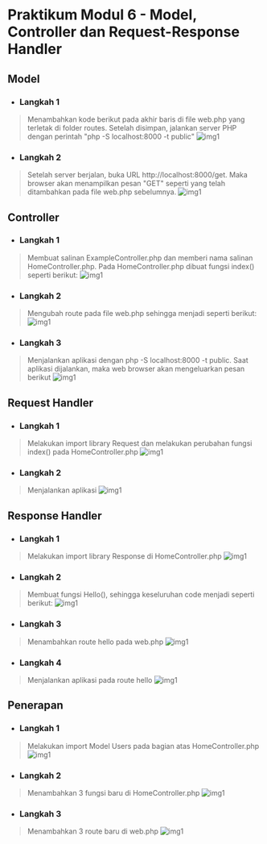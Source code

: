 # Praktikum Modul 6 - Model, Controller dan Request-Response Handler

## Model
* ### Langkah 1
> Menambahkan kode berikut pada akhir baris di file web.php yang terletak di folder routes. Setelah disimpan, jalankan server PHP dengan perintah "php -S localhost:8000 -t public"
![img1](../screenshot/4-1a.png)
* ### Langkah 2
> Setelah server berjalan, buka URL http://localhost:8000/get. Maka browser akan menampilkan pesan "GET" seperti yang telah ditambahkan pada file web.php sebelumnya.
![img1](../screenshot/4-1a2.png)

## Controller
* ### Langkah 1
> Membuat salinan ExampleController.php dan memberi nama salinan HomeController.php. Pada HomeController.php dibuat fungsi index() seperti berikut:
![img1](../screenshot/6-1b.png)
* ### Langkah 2
> Mengubah route pada file web.php sehingga menjadi seperti berikut:
![img1](../screenshot/6-2b.png)
* ### Langkah 3
> Menjalankan aplikasi dengan php -S localhost:8000 -t public. Saat aplikasi dijalankan, maka web browser akan mengeluarkan pesan berikut
![img1](../screenshot/6-3b.png)

## Request Handler
* ### Langkah 1
> Melakukan import library Request dan melakukan perubahan fungsi index() pada HomeController.php
![img1](../screenshot/6-1c2.png)
* ### Langkah 2
> Menjalankan aplikasi
![img1](../screenshot/6-2c.png)

## Response Handler
* ### Langkah 1
> Melakukan import library Response di HomeController.php
![img1](../screenshot/6-1d.png)
* ### Langkah 2
> Membuat fungsi Hello(), sehingga keseluruhan code menjadi seperti berikut:
![img1](../screenshot/6-2d.png)
* ### Langkah 3
> Menambahkan route hello pada web.php
![img1](../screenshot/6-3d.png)
* ### Langkah 4
> Menjalankan aplikasi pada route hello
![img1](../screenshot/6-4d.png)

## Penerapan
* ### Langkah 1
> Melakukan import Model Users pada bagian atas HomeController.php
![img1](../screenshot/6-1e.png)
* ### Langkah 2
> Menambahkan 3 fungsi baru di HomeController.php
![img1](../screenshot/6-2e.png)
* ### Langkah 3
> Menambahkan 3 route baru di web.php
![img1](../screenshot/6-3e.png)

